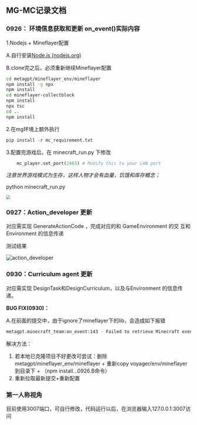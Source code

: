 ## MG-MC记录文档

### 0926： 环境信息获取和更新 on_event()实际内容

1.Nodejs + Mineflayer配置

  A.自行安装[Node.js (nodejs.org)](https://nodejs.org/en)

  B.clone完之后，必须重新继续Mineflayer配置

  ```bash
  cd metagpt/mineflayer_env/mineflayer
  npm install -g npx
  npm install
  cd mineflayer-collectblock
  npm install
  npx tsc
  cd ..
  npm install
  ```

2.在mg环境上额外执行

```python
pip install -r mc_requirement.txt
```

3.配置完游戏后，在 minecraft_run.py 下修改

```python
    mc_player.set_port(2465) # Modify this to your LAN port
```

*注意世界游戏模式为生存，这样人物才会有血量，饥饿和库存概念；*

python minecraft_run.py

<img src="docs/resources/workspace/minecraft_tests/on_event.jpeg" style="zoom:67%;" />



### 0927：Action_developer 更新

对应需实现 GenerateActionCode ，完成对应的和 GameEnvironment 的交
互和 Environment 的信息传递

测试结果  

![action_developer](docs/resources/workspace/minecraft_tests/action_developer.png)



### 0930：Curriculum agent 更新

对应需实现 DesignTask和DesignCurriculum，以及与Environment 的信息传递。



**BUG FIX(0930)：**

A.在前面的提交中，由于ignore了mineflayer下的lib，会造成如下报错

```bash
metagpt.minecraft_team:on_event:143 - Failed to retrieve Minecraft events: HTTPConnectionPool(host='127.0.0.1', port=3000): Max retries exceeded with url: /start (Caused by NewConnectionError('<urllib3.connection.HTTPConnection object at 0x7fa7a0556130>: Failed to establish a new connection: [Errno 111] Connection refused'))
```

解决方法：

1. 若本地已克隆项目不好更改可尝试：删除 metagpt/mineflayer_env/mineflayer + 重新copy voyager/env/mineflayer到目录下 + （npm install...0926.B命令）
2. 重新拉取最新提交+重新配置

### 第一人称视角

目前使用3007端口，可自行修改，代码运行以后，在浏览器输入127.0.0.1:3007访问